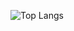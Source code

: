 ![Top Langs](https://github-readme-stats.vercel.app/api/top-langs/?username=S7EIN07&layout=compact&theme=dark)
